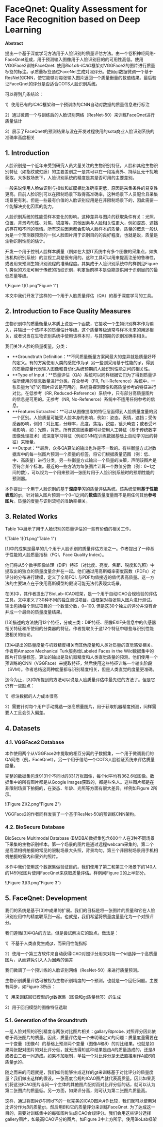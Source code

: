 # FaceQnet: Quality Assessment for Face Recognition based on Deep Learning

**Abstract**

提出一个基于深度学习方法用于人脸识别的质量评估方法。由一个卷积神经网络-FaceQnet组成，用于预测输入图像用于人脸识别目的的可用性高低。使用VGGFace2训练FaceQnet. 使用*BioLab-ICAO*框架对VGGFace2的图片进行质量标签的标注。gt质量标签通过FaceNet生成对照评分。使用gt数据微调一个基于ResNet的CNN，使它能够对每张输入图片返回一个质量衡量的数值结果。最后验证FaceQnet的评分是否适合COTS人脸识别系统。

可以得到几条结论：

1）使用已有的*ICAO*框架和一个预训练的CNN自动对数据的质量信息进行标注

2）通过微调一个与训练后的人脸识别网络（ResNet-50）来训练FaceQnet进行质量估计

3）展示了FaceQnet的预测结果与没在开发过程使用的sota商业人脸识别系统的准确率高度相关



## 1. Introduction

人脸识别是一个近年来受到研究人员大量关注的生物识别特征。人脸和其他生物识别特征（如指纹或虹膜）的主要差别之一是其可以在一段距离外、持续且无干扰地获取。大多数场景下，人脸识别系统的精度是其是否可用的主要差别。

一般来说使用人脸做识别与指纹和虹膜相比准确率更低，原因是采集条件的易变性更高。目前人脸识别可以在限制场景下取得高准确率，这种场景下人员配合且采集场景更有利。但是一些最有价值的人脸识别应用是在非限制场景下的，因此需要一个能解决变化因素的能力。

人脸识别系统的性能受样本变化的影响。这种差异与图片的获取条件有关：光照、位置、背景均匀性、对焦、锐度等。其他因素与人脸相关性更大，例如姿态、遮挡的存在和不同的表情。所有这些因素都会影响人脸样本的质量，质量的概念一般认为是一个预测器预测的一张人脸图片用于识别目的的良好程度，也就是说，质量是生物识别性能的估计。

开发一个用于控制人脸样本质量（例如在大型IT系统中有多个图像的采集点，如执法机构识别系统）的监视工具是很有用的。这种工具可以用来提高注册的鲁棒性，或者用来预测生物识别流程的准确程度。其集成于人脸识别系统中的样例见Figure 1. 类似的方法可用于传统的指纹识别，判定当前样本是否能提供用于识别目的的最低质量等级。

![Figure 1](1.png"Figure 1")

本文中我们开发了这样的一个用于人脸质量评估（QA）的基于深度学习的工具。



## 2. Introduction to Face Quality Measures

生物识别中的质量衡量从本质上说是一个函数，它接收一个生物识别样本作为输入，并输出一个该样本的质量估计等级。这个质量等级通常与样本未来的用途相关，或者说当在生物识别系统中使用该样本时，与其预期的识别准确率相关。

我们关注人脸的质量衡量，分类：

* **Groundtruth Definition：**不同质量衡量方案间最大的差异就是质量好坏的定义。有的方案使用人类的感觉作为gt. 另一些则采用基于性能的gt，得到的质量度量代表输入图像和自动化系统预期的人脸识别性能之间的相关性。
* **Type of Input：**质量评估（QA）系统可以同样根据它们为了得到质量评估所使用的信息数量进行分类。在全参考（FR, Full-Reference）系统中，一张质量为“好”的图片应该是可用的。系统将探测图像和高质量参考的特征进行对比。在低参考（RR, Reduced-Reference）系统中，只有部分高质量图片的信息是可用的。无参考（NR, No-Refenerce）系统中不适用任何参考的信息。
* **Features Extracted：**可以从图像提取的特征层面得到人脸质量度量的另一个区别。人脸质量可能受人脸本身的影响，例如：姿态。表情，遮挡；受传感器影响，例如：对比度，分辨率，亮度，焦距，锐度，镜头畸变；或者受环境影响，如：光照，背景。所有这些因素都可以使用人工特征（基于传统数字图像处理技术）或深度学习特征（例如DNN在训练数据基础上自动学习出的特征）来衡量。
* **Output：**最后，众多QA算法的输出也许是不一致的。有些衡量方式对数据库中的每一张图片预测一个质量的标签，将它们根据质量范围（例：低、中、高质量）进行分类。另一些衡量方式输出一个质量的决策，声明该图片是否符合某个标准。最近的一些方法为每张图片计算一个数值分数（例：0~1之间的数），可以视为一个用来预测一张图片用于人脸识别系统时的预期性能的预测器。

本作提出一个用于人脸识别的基于**深度学习**的质量评估系统。该系统使用**基于性能表现**的gt，针对输入图片预测一个0~1之间的**数值**质量度量而不是用任何其他**参考图片**。质量的度量与识别流程的准确率相关。



## 3. Related Works

Table 1中展示了用于人脸识别的质量评估的一些有价值的相关工作。

![Table 1](t1.png"Table 1")

[1]中的成果是最早的几个用于人脸识别的质量评估方法之一。作者提出了一种基于性能的人脸质量指标（FQI，Face Quality Index）。

他们将从5个数字图像处理（DIP）特征（对比度、亮度、焦距、锐度和光照）中提取出的独立的质量度量合并在一起。他们通过用高斯概率密度函数（PDFs）对评分的分布进行建模，定义了全局FQI. 与PDF均值接近的值代表高质量。这一方法的主要缺点在于使用高斯模型的假设可能无法代表现实场景。

在[6]中，其作者提出了BioLab-ICAO框架，是一个用于自动ICAO合规检验的评估工具。文中定义了30种不同的独立测试项目，由框架对每张输入图片进行测试。输出包括每个测试项目的一个数值分数，0~100. 但是这30个独立的评分并没有合并成一个最终的质量度量结果。

[13]描述的方法使用12个特征，分成三类：DIP特征、图像EXIF头信息中的传感器相关特征和所使用的分类器的特征。作者提取关于这12个特征中哪些与识别性能更相关的结论。

[3]中提出的质量度量与机器精度相关而其他度量和人类对质量的直觉感受相关。作者用Amazon Mechanical Turk服务给Labeled Faces in the Wild数据集中的图片打质量标签。算法的输出是及机器精度和人类直觉质量的预测。他们使用一个预训练的CNN（VGGFace）来提取特征，然后使用这些特征训练一个输出阶段（SVM）。作者总结这两种度量都与识别精度相关，但是人类直觉的度量更准确。

迄今为止，[3]中所提到的方法可以说是人脸质量评估中最先进的方法了。但是它仍有一些缺点：

1）标注数据的人力成本很高

2）需要针对每个用户手动挑选一张高质量图片，用于获取机器精度预测，同样需要人工且会引入偏差。



## 4. Datasets

### 4.1. VGGFace2 Database

本作使用两个从VGGFace2中提取的相互分离的子数据集，一个用于微调我们的QA网络（例，FaceQnet），另一个用于借助一个COTS人脸验证系统来评估质量度量。

完整的数据集包含9131个不同id的331万张图像，每个id平均有362.6张图像。数据集中的所有图片都是从Google Images获取的，都是些名人。这些图片都是在非限制场景下拍摄的，在姿态、年龄、光照等方面有很大差异。样例如Figure 2所示。

![Figure 2](2.png"Figure 2")

VGGFace2的作者同样发表了一个基于ResNet-50的预训练CNN架构。

### 4.2. BioSecure Database

BioSecure Multimodal Database (BMDBA)数据集包含600个人在3种不同场景下采集的生物识别样本。第一个场景的图片是通过远程webcam采集的，第二个是高清相机拍摄的常见的限制场景大头照，背景均匀，第三个非限制场景用手机相机拍摄的室内和室外的照片。

本作中我们使用这个数据集做验证目的。我们使用了第二和第三个场景下的140人的1459张图片使用FaceQnet来获取质量评估。样例间Figure 2的上半部分。



![Figure 3](3.png"Figure 3")



## 5. FaceQnet: Development

我们的系统是基于[3]中成果的扩展。我们的目标是将一张图片的质量和它在人脸识别应用中的精度联系到一起。也就是，我们希望将质量度量量化为一个对照评分。

我们遵循[3]中QA的方法，但是尝试解决它的缺点。做法是：

1）不基于人类直觉生成gt，而采用性能指标

2）使用一个第三方软件来自动获得ICAO对照评分用来对每一个id选择一个高质量图片，从而避免引入人为因素的偏差

我们微调了一个预训练的人脸识别网络（ResNet-50）来进行质量预测。

生物识别质量评估可被视为生物识别精度的一个预测，也就是一个回归问题。主要有两步，如Figure 3所示：

1）用来训练回归模型的gt数据集（图像和gt质量标签）的生成

2）用于回归模型的图像特征选取

### 5.1. Generation of the Groundtruth

一组人脸对照的识别精度与两张对比图片相关：gallary和probe. 对照评分因此依赖于两张图片的质量。因此，质量评估是一个未明确定义的问题：质量度量需要在一个变量（图像$A$）的基础上预测两个变量（图像$A$和$B$）的对比结果。也就是如果两张配对图片的对比评分低，就无法得知这种结果是由$A$的质量造成的，还是$B$或者由二者一同造成。如果不加限制，单独一个对比评分是无法直接用作$A$或$B$的质量gt的。

随之而来的问题就是，我们如何能够生成这样的gt来训练基于对比评分的质量度量？我们做出这样的假设，一张高度合规的ICAO图片就代表高质量。因此如果我们将这张ICAO图片与同一个主体的其他图片配对而对比评分低的话，就可以认为第二张图片的质量低。另一方面，如果评分高，则可认为第二张图片质量高。

这样，通过将图片$B$与同id下的一张完美的ICAO图片$A$作比较，我们就可以使用对比评分作为$B$的质量gt，然后用$B$和它的质量评分来训练FaceQnet. 为了达成这一目的，需要对训练集中的每张图片生成ICAO合规评分。我们会用这些评分选择gallery图片，如最高ICAO评分的图片。如Figure 3中上方所示，使用BioLab框架

